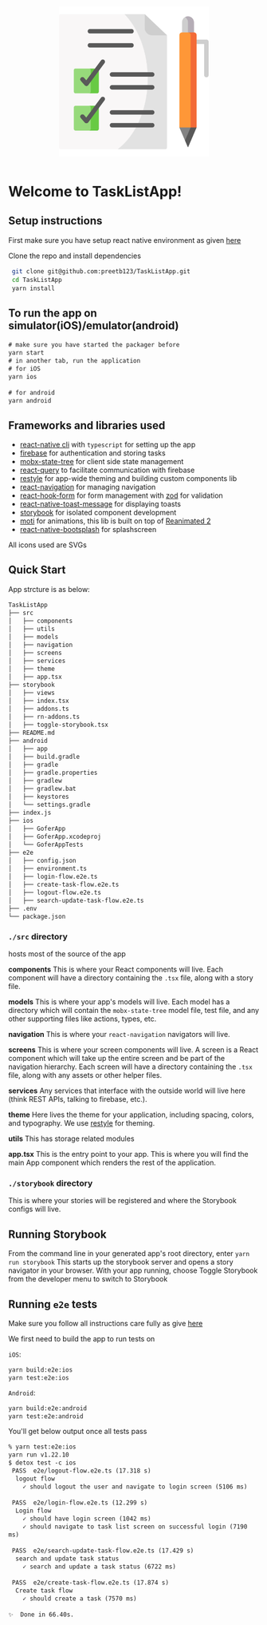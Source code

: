 <p align="center" style="margin-bottom: 50px; margin-top: 50px;">
<img src="./src/assets/task-list-icon.png" width="300">
</p>

# Welcome to TaskListApp!

## Setup instructions

First make sure you have setup react native environment as given [here](https://reactnative.dev/docs/environment-setup)

Clone the repo and install dependencies

```bash
 git clone git@github.com:preetb123/TaskListApp.git
 cd TaskListApp
 yarn install
```

## To run the app on simulator(iOS)/emulator(android)

```shell
# make sure you have started the packager before
yarn start
# in another tab, run the application
# for iOS
yarn ios

# for android
yarn android
```

## Frameworks and libraries used

- [react-native cli](https://reactnative.dev/docs/environment-setup) with `typescript` for setting up the app
- [firebase](https://firebase.google.com/firebase) for authentication and storing tasks
- [mobx-state-tree](https://mobx-state-tree.js.org/intro/welcome) for client side state management
- [react-query](https://react-query.tanstack.com/) to facilitate communication with firebase
- [restyle](https://github.com/Shopify/restyle) for app-wide theming and building custom components lib
- [react-navigation](https://reactnavigation.org/) for managing navigation
- [react-hook-form](https://react-hook-form.com/) for form management with [zod](https://github.com/colinhacks/zod) for validation
- [react-native-toast-message](https://www.npmjs.com/package/react-native-toast-message) for displaying toasts
- [storybook](https://storybook.js.org/) for isolated component development
- [moti](https://moti.fyi/) for animations, this lib is built on top of [Reanimated 2](https://github.com/software-mansion/react-native-reanimated)
- [react-native-bootsplash](https://github.com/zoontek/react-native-bootsplash) for splashscreen

All icons used are SVGs

## Quick Start

App strcture is as below:

```
TaskListApp
├── src
│   ├── components
│   ├── utils
│   ├── models
│   ├── navigation
│   ├── screens
│   ├── services
│   ├── theme
│   ├── app.tsx
├── storybook
│   ├── views
│   ├── index.tsx
│   ├── addons.ts
│   ├── rn-addons.ts
│   ├── toggle-storybook.tsx
├── README.md
├── android
│   ├── app
│   ├── build.gradle
│   ├── gradle
│   ├── gradle.properties
│   ├── gradlew
│   ├── gradlew.bat
│   ├── keystores
│   └── settings.gradle
├── index.js
├── ios
│   ├── GoferApp
│   ├── GoferApp.xcodeproj
│   └── GoferAppTests
├── e2e
│   ├── config.json
│   ├── environment.ts
│   ├── login-flow.e2e.ts
│   ├── create-task-flow.e2e.ts
│   ├── logout-flow.e2e.ts
│   ├── search-update-task-flow.e2e.ts
├── .env
└── package.json
```

### `./src` directory

hosts most of the source of the app

**components**
This is where your React components will live. Each component will have a directory containing the `.tsx` file, along with a story file.

**models**
This is where your app's models will live. Each model has a directory which will contain the `mobx-state-tree` model file, test file, and any other supporting files like actions, types, etc.

**navigation**
This is where your `react-navigation` navigators will live.

**screens**
This is where your screen components will live. A screen is a React component which will take up the entire screen and be part of the navigation hierarchy. Each screen will have a directory containing the `.tsx` file, along with any assets or other helper files.

**services**
Any services that interface with the outside world will live here (think REST APIs, talking to firebase, etc.).

**theme**
Here lives the theme for your application, including spacing, colors, and typography. We use [restyle](https://github.com/Shopify/restyle) for theming.

**utils**
This has storage related modules

**app.tsx** This is the entry point to your app. This is where you will find the main App component which renders the rest of the application.

### `./storybook` directory

This is where your stories will be registered and where the Storybook configs will live.

## Running Storybook

From the command line in your generated app's root directory, enter `yarn run storybook`
This starts up the storybook server and opens a story navigator in your browser. With your app
running, choose Toggle Storybook from the developer menu to switch to Storybook

## Running `e2e` tests

Make sure you follow all instructions care fully as give [here](https://github.com/wix/Detox/blob/master/docs/Introduction.GettingStarted.md)

We first need to build the app to run tests on

`iOS`:

```shell
yarn build:e2e:ios
yarn test:e2e:ios
```

`Android`:

```shell
yarn build:e2e:android
yarn test:e2e:android
```

You'll get below output once all tests pass

```shell
% yarn test:e2e:ios
yarn run v1.22.10
$ detox test -c ios
 PASS  e2e/logout-flow.e2e.ts (17.318 s)
  logout flow
    ✓ should logout the user and navigate to login screen (5106 ms)

 PASS  e2e/login-flow.e2e.ts (12.299 s)
  Login flow
    ✓ should have login screen (1042 ms)
    ✓ should navigate to task list screen on successful login (7190 ms)

 PASS  e2e/search-update-task-flow.e2e.ts (17.429 s)
  search and update task status
    ✓ search and update a task status (6722 ms)

 PASS  e2e/create-task-flow.e2e.ts (17.874 s)
  Create task flow
    ✓ should create a task (7570 ms)

✨  Done in 66.40s.
```
